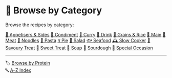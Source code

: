 # 📁 Browse by Category

Browse the recipes by category:

[🥂 Appetisers & Sides](../category/appetisers_sides.md) 
[🍯 Condiment](../category/condiment.md) 
[🍛 Curry](../category/curry.md) 
[🍹 Drink](../category/drink.md) 
[🍚 Grains & Rice](../category/grains_rice.md) 
[🍲 Main](../category/main.md) 
[🍗 Meat](../category/meat.md)
[🍜 Noodles](../category/noodles.md)
[🍝 Pasta](../category/pasta.md) 
[$\pi$ Pie](../category/pasta.md)
[🥗 Salad](../category/salad.md) 
[🐟 Seafood](../category/seafood.md) 
[🕰️ Slow Cooker](../category/slow_cooker.md) 
[🥖 Savoury Treat](../category/savoury.md) 
[🍪 Sweet Treat](../category/sweet.md) 
[🥘 Soup](../category/soup.md) 
[🍞 Sourdough](../category/sourdough.md) 
[🎉 Special Occasion](../category/special_occasion.md) 


---

🏷️ [Browse by Protein](../indexes/proteins.md)  
🔤 [A–Z Index](../indexes/alphabet.md)